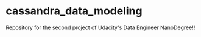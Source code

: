 # cassandra_data_modeling

Repository for the second project of Udacity's Data Engineer NanoDegree!!

